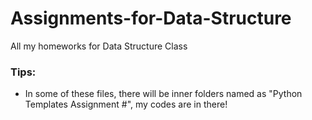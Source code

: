 # Assignments-for-Data-Structure
All my homeworks for Data Structure Class
### Tips:
- In some of these files, there will be inner folders named as "Python Templates Assignment #", my codes are in there!
